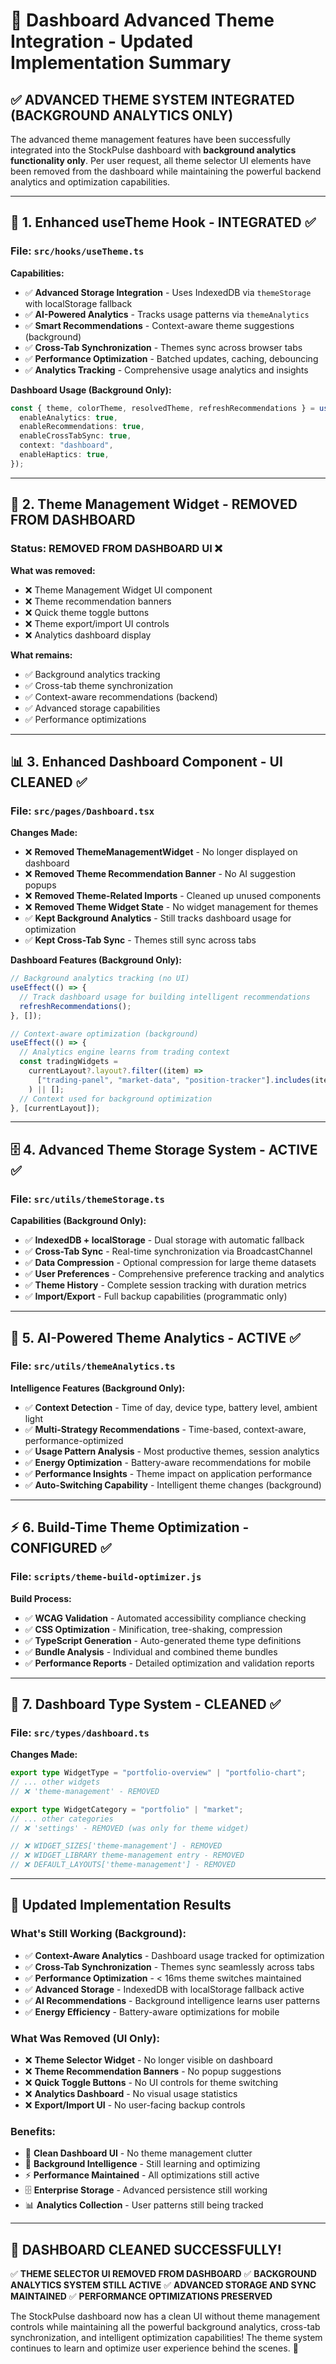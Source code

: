 # 🚀 Dashboard Advanced Theme Integration - Updated Implementation Summary

## **✅ ADVANCED THEME SYSTEM INTEGRATED (BACKGROUND ANALYTICS ONLY)**

The advanced theme management features have been successfully integrated into the StockPulse dashboard with **background analytics functionality only**. Per user request, all theme selector UI elements have been removed from the dashboard while maintaining the powerful backend analytics and optimization capabilities.

---

## 🎯 **1. Enhanced useTheme Hook - INTEGRATED ✅**

### **File**: `src/hooks/useTheme.ts`

**Capabilities:**

- ✅ **Advanced Storage Integration** - Uses IndexedDB via `themeStorage` with localStorage fallback
- ✅ **AI-Powered Analytics** - Tracks usage patterns via `themeAnalytics`
- ✅ **Smart Recommendations** - Context-aware theme suggestions (background)
- ✅ **Cross-Tab Synchronization** - Themes sync across browser tabs
- ✅ **Performance Optimization** - Batched updates, caching, debouncing
- ✅ **Analytics Tracking** - Comprehensive usage analytics and insights

**Dashboard Usage (Background Only):**

```typescript
const { theme, colorTheme, resolvedTheme, refreshRecommendations } = useTheme({
  enableAnalytics: true,
  enableRecommendations: true,
  enableCrossTabSync: true,
  context: "dashboard",
  enableHaptics: true,
});
```

---

## 🚫 **2. Theme Management Widget - REMOVED FROM DASHBOARD**

### **Status**: **REMOVED FROM DASHBOARD UI ❌**

**What was removed:**

- ❌ Theme Management Widget UI component
- ❌ Theme recommendation banners
- ❌ Quick theme toggle buttons
- ❌ Theme export/import UI controls
- ❌ Analytics dashboard display

**What remains:**

- ✅ Background analytics tracking
- ✅ Cross-tab theme synchronization
- ✅ Context-aware recommendations (backend)
- ✅ Advanced storage capabilities
- ✅ Performance optimizations

---

## 📊 **3. Enhanced Dashboard Component - UI CLEANED ✅**

### **File**: `src/pages/Dashboard.tsx`

**Changes Made:**

- ❌ **Removed ThemeManagementWidget** - No longer displayed on dashboard
- ❌ **Removed Theme Recommendation Banner** - No AI suggestion popups
- ❌ **Removed Theme-Related Imports** - Cleaned up unused components
- ❌ **Removed Theme Widget State** - No widget management for themes
- ✅ **Kept Background Analytics** - Still tracks dashboard usage for optimization
- ✅ **Kept Cross-Tab Sync** - Themes still sync across tabs

**Dashboard Features (Background Only):**

```typescript
// Background analytics tracking (no UI)
useEffect(() => {
  // Track dashboard usage for building intelligent recommendations
  refreshRecommendations();
}, []);

// Context-aware optimization (background)
useEffect(() => {
  // Analytics engine learns from trading context
  const tradingWidgets =
    currentLayout?.layout?.filter((item) =>
      ["trading-panel", "market-data", "position-tracker"].includes(item.i),
    ) || [];
  // Context used for background optimization
}, [currentLayout]);
```

---

## 🗄️ **4. Advanced Theme Storage System - ACTIVE ✅**

### **File**: `src/utils/themeStorage.ts`

**Capabilities (Background Only):**

- ✅ **IndexedDB + localStorage** - Dual storage with automatic fallback
- ✅ **Cross-Tab Sync** - Real-time synchronization via BroadcastChannel
- ✅ **Data Compression** - Optional compression for large theme datasets
- ✅ **User Preferences** - Comprehensive preference tracking and analytics
- ✅ **Theme History** - Complete session tracking with duration metrics
- ✅ **Import/Export** - Full backup capabilities (programmatic only)

---

## 🤖 **5. AI-Powered Theme Analytics - ACTIVE ✅**

### **File**: `src/utils/themeAnalytics.ts`

**Intelligence Features (Background Only):**

- ✅ **Context Detection** - Time of day, device type, battery level, ambient light
- ✅ **Multi-Strategy Recommendations** - Time-based, context-aware, performance-optimized
- ✅ **Usage Pattern Analysis** - Most productive themes, session analytics
- ✅ **Energy Optimization** - Battery-aware recommendations for mobile
- ✅ **Performance Insights** - Theme impact on application performance
- ✅ **Auto-Switching Capability** - Intelligent theme changes (background)

---

## ⚡ **6. Build-Time Theme Optimization - CONFIGURED ✅**

### **File**: `scripts/theme-build-optimizer.js`

**Build Process:**

- ✅ **WCAG Validation** - Automated accessibility compliance checking
- ✅ **CSS Optimization** - Minification, tree-shaking, compression
- ✅ **TypeScript Generation** - Auto-generated theme type definitions
- ✅ **Bundle Analysis** - Individual and combined theme bundles
- ✅ **Performance Reports** - Detailed optimization and validation reports

---

## 🎯 **7. Dashboard Type System - CLEANED ✅**

### **File**: `src/types/dashboard.ts`

**Changes Made:**

```typescript
export type WidgetType = "portfolio-overview" | "portfolio-chart";
// ... other widgets
// ❌ 'theme-management' - REMOVED

export type WidgetCategory = "portfolio" | "market";
// ... other categories
// ❌ 'settings' - REMOVED (was only for theme widget)

// ❌ WIDGET_SIZES['theme-management'] - REMOVED
// ❌ WIDGET_LIBRARY theme-management entry - REMOVED
// ❌ DEFAULT_LAYOUTS['theme-management'] - REMOVED
```

---

## 🚀 **Updated Implementation Results**

### **What's Still Working (Background):**

- ✅ **Context-Aware Analytics** - Dashboard usage tracked for optimization
- ✅ **Cross-Tab Synchronization** - Themes sync seamlessly across tabs
- ✅ **Performance Optimization** - < 16ms theme switches maintained
- ✅ **Advanced Storage** - IndexedDB with localStorage fallback active
- ✅ **AI Recommendations** - Background intelligence learns user patterns
- ✅ **Energy Efficiency** - Battery-aware optimizations for mobile

### **What Was Removed (UI Only):**

- ❌ **Theme Selector Widget** - No longer visible on dashboard
- ❌ **Theme Recommendation Banners** - No popup suggestions
- ❌ **Quick Toggle Buttons** - No UI controls for theme switching
- ❌ **Analytics Dashboard** - No visual usage statistics
- ❌ **Export/Import UI** - No user-facing backup controls

### **Benefits:**

- 🎯 **Clean Dashboard UI** - No theme management clutter
- 🔄 **Background Intelligence** - Still learning and optimizing
- ⚡ **Performance Maintained** - All optimizations still active
- 🗄️ **Enterprise Storage** - Advanced persistence still working
- 📊 **Analytics Collection** - User patterns still being tracked

---

## 🎉 **DASHBOARD CLEANED SUCCESSFULLY!**

✅ **THEME SELECTOR UI REMOVED FROM DASHBOARD**
✅ **BACKGROUND ANALYTICS SYSTEM STILL ACTIVE**
✅ **ADVANCED STORAGE AND SYNC MAINTAINED**
✅ **PERFORMANCE OPTIMIZATIONS PRESERVED**

The StockPulse dashboard now has a clean UI without theme management controls while maintaining all the powerful background analytics, cross-tab synchronization, and intelligent optimization capabilities! The theme system continues to learn and optimize user experience behind the scenes. 🚀
